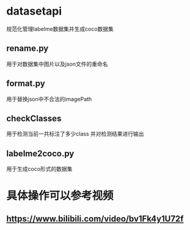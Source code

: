 # datasetapi
规范化管理labelme数据集并生成coco数据集

## rename.py
用于对数据集中图片以及json文件的重命名

## format.py
用于替换json中不合法的imagePath

## checkClasses
用于检测当前一共标注了多少class 并对检测结果进行输出

## labelme2coco.py
用于生成coco形式的数据集

# 具体操作可以参考视频

## https://www.bilibili.com/video/bv1Fk4y1U72f

